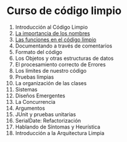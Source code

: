 # Curso de código limpio

1. Introducción al Código Limpio
2. [La importancia de los nombres](02-Naming/README.md)
3. [Las funciones en el código limpio](03-Functions/README.md)
4. Documentando a través de comentarios
5. Formato del código
6. Los Objetos y otras estructuras de datos
7. El procesamiento correcto de Errores
8. Los límites de nuestro código
9. Pruebas limpias
10. La organización de las clases
11. Sistemas
12. Diseños Emergentes
13. La Concurrencia
14. Argumentos
15. JUnit y pruebas unitarias
16. SerialDate: Refactorización
17. Hablando de Síntomas y Heurística
18. Introducción a la Arquitectura Limpia
